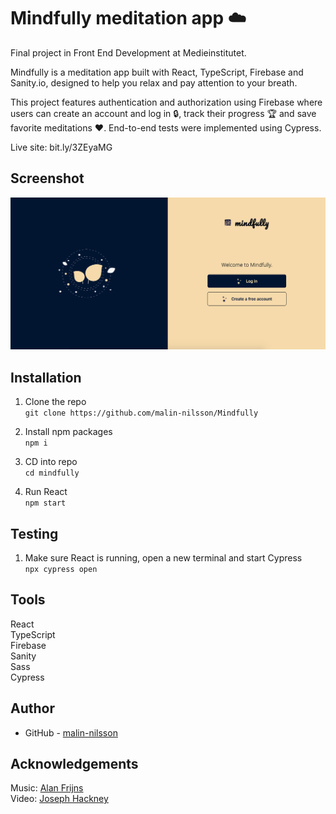 # Mindfully meditation app ☁️
Final project in Front End Development at Medieinstitutet.

Mindfully is a meditation app built with React, TypeScript, Firebase and Sanity.io, designed to help you relax and pay attention to your breath.

This project features authentication and authorization using Firebase where users can create an account and log in 🔒, track their progress 🏆 and save favorite meditations ❤️. End-to-end tests were implemented using Cypress.

Live site: bit.ly/3ZEyaMG

## Screenshot
![](./public/assets/screenshot.png)

## Installation
1. Clone the repo\
`git clone https://github.com/malin-nilsson/Mindfully`

2. Install npm packages\
`npm i`

3. CD into repo\
`cd mindfully`

5. Run React \
`npm start`

## Testing
1. Make sure React is running, open a new terminal and start Cypress\
`npx cypress open`

## Tools
React\
TypeScript\
Firebase\
Sanity\
Sass\
Cypress

## Author
- GitHub - [malin-nilsson](https://github.com/malin-nilsson)

## Acknowledgements
Music: [Alan Frijns](https://pixabay.com/users/alanfrijns-16705522/?tab=audio)\
Video: [Joseph Hackney](https://pixabay.com/users/josephphackney-15024843/?tab=videos)
